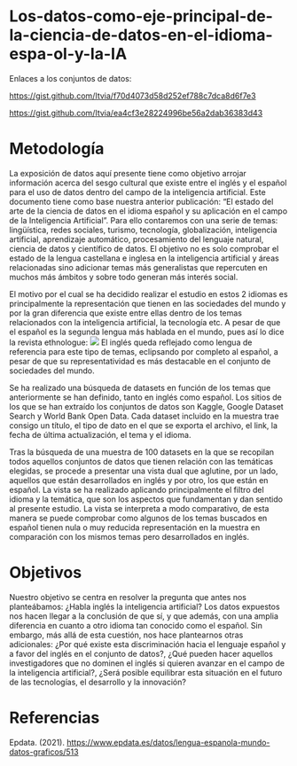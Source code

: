 # Los-datos-como-eje-principal-de-la-ciencia-de-datos-en-el-idioma-espa-ol-y-la-IA
Enlaces a los conjuntos de datos:

https://gist.github.com/Itvia/f70d4073d58d252ef788c7dca8d6f7e3

https://gist.github.com/Itvia/ea4cf3e28224996be56a2dab36383d43
# Metodología
La exposición de datos aquí presente tiene como objetivo arrojar información acerca del sesgo cultural que existe entre el inglés y el español para el uso de datos dentro del campo de la inteligencia artificial. Este documento tiene como base nuestra anterior publicación: “El estado del arte de la ciencia de datos en el idioma español y su aplicación en el campo de la Inteligencia Artificial”. Para ello contaremos con una serie de temas: lingüística, redes sociales, turismo, tecnología, globalización, inteligencia artificial, aprendizaje automático, procesamiento del lenguaje natural, ciencia de datos y científico de datos. El objetivo no es solo comprobar el estado de la lengua castellana e inglesa en la inteligencia artificial y áreas relacionadas sino adicionar temas más generalistas que repercuten en muchos más ámbitos y sobre todo generan más interés social. 

El motivo por el cual se ha decidido realizar el estudio en estos 2 idiomas es principalmente la representación que tienen en las sociedades del mundo y por la gran diferencia que existe entre ellas dentro de los temas relacionados con la inteligencia artificial, la tecnología etc. A pesar de que el español es la segunda lengua más hablada en el mundo, pues así lo dice la revista ethnologue: <img src="Lenguas maternas más habladas en el mundo .svg"> El inglés queda reflejado como lengua de referencia para este tipo de temas, eclipsando por completo al español, a pesar de que su representatividad es más destacable en el conjunto de sociedades del mundo.

Se ha realizado una búsqueda de datasets en función de los temas que anteriormente se han definido, tanto en inglés como español. Los sitios de los que se han extraído los conjuntos de datos son Kaggle, Google Dataset Search y World Bank Open Data. Cada dataset incluido en la muestra trae consigo un título, el tipo de dato en el que se exporta el archivo, el link, la fecha de última actualización, el tema y el idioma.

Tras la búsqueda de una muestra de 100 datasets en la que se recopilan todos aquellos conjuntos de datos que tienen relación con las temáticas elegidas, se procede a presentar una vista dual que aglutine, por un lado, aquellos que están desarrollados en inglés y  por otro, los que están en español. La vista se ha realizado aplicando principalmente el filtro del idioma y la temática, que son los aspectos que fundamentan y dan sentido al presente estudio. La vista se interpreta a modo comparativo, de esta manera se puede comprobar como algunos de los temas buscados en español tienen nula o muy reducida representación en la muestra en comparación con los mismos temas pero desarrollados en inglés. 

# Objetivos 
Nuestro objetivo se centra en resolver la pregunta que antes nos planteábamos: ¿Habla inglés la inteligencia artificial? Los datos expuestos nos hacen llegar a la conclusión de que sí, y que además, con una amplia diferencia en cuanto a otro idioma tan conocido como el español. Sin embargo, más allá de esta cuestión, nos hace plantearnos otras adicionales: ¿Por qué existe esta discriminación hacia el lenguaje español y a favor del inglés en el conjunto de datos?, ¿Qué pueden hacer aquellos investigadores que no dominen el inglés si quieren avanzar en el campo de la inteligencia artificial?, ¿Será posible equilibrar esta situación en el futuro de las tecnologías, el desarrollo y la innovación?

# Referencias
Epdata. (2021).
https://www.epdata.es/datos/lengua-espanola-mundo-datos-graficos/513

